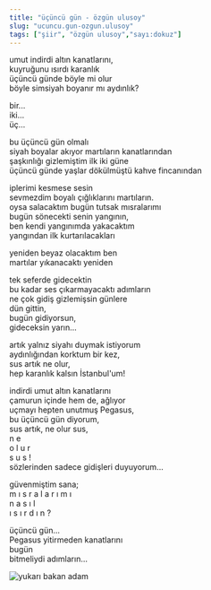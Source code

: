 ```yaml
---
title: "üçüncü gün - özgün ulusoy"
slug: "ucuncu.gun-ozgun.ulusoy"
tags: ["şiir", "özgün ulusoy","sayı:dokuz"]
---
```


umut indirdi altın kanatlarını,  
kuyruğunu ısırdı karanlık\
üçüncü günde böyle mi olur\
böyle simsiyah boyanır mı aydınlık?

bir...\
iki...\
üç...

bu üçüncü gün olmalı\
siyah boyalar akıyor martıların kanatlarından\
şaşkınlığı gizlemiştim ilk iki güne\
üçüncü günde yaşlar dökülmüştü kahve fincanından

iplerimi kesmese sesin\
sevmezdim boyalı çığlıklarını martıların.\
oysa salacaktım bugün tutsak mısralarımı\
bugün sönecekti senin yangının,\
ben kendi yangınımda yakacaktım\
yangından ilk kurtarılacakları

yeniden beyaz olacaktım ben\
martılar yıkanacaktı yeniden

tek seferde gidecektin\
bu kadar ses çıkarmayacaktı adımların\
ne çok gidiş gizlemişsin günlere\
dün gittin,\
bugün gidiyorsun,\
gideceksin yarın...

artık yalnız siyahı duymak istiyorum\
aydınlığından korktum bir kez,\
sus artık ne olur,\
hep karanlık kalsın İstanbul'um!

indirdi umut altın kanatlarını\
çamurun içinde hem de, ağlıyor\
uçmayı hepten unutmuş Pegasus,\
bu üçüncü gün diyorum,\
sus artık, ne olur sus,\
n e\
o l u r\
s u s !\
sözlerinden sadece gidişleri duyuyorum...

güvenmiştim sana;\
m ı s r a l a r ı m ı\
n a s ı l\
ı s ı r d ı n ?

üçüncü gün...\
Pegasus yitirmeden kanatlarını\
bugün\
bitmeliydi adımların...

![yukarı bakan adam](/img/99.23.jpg)

